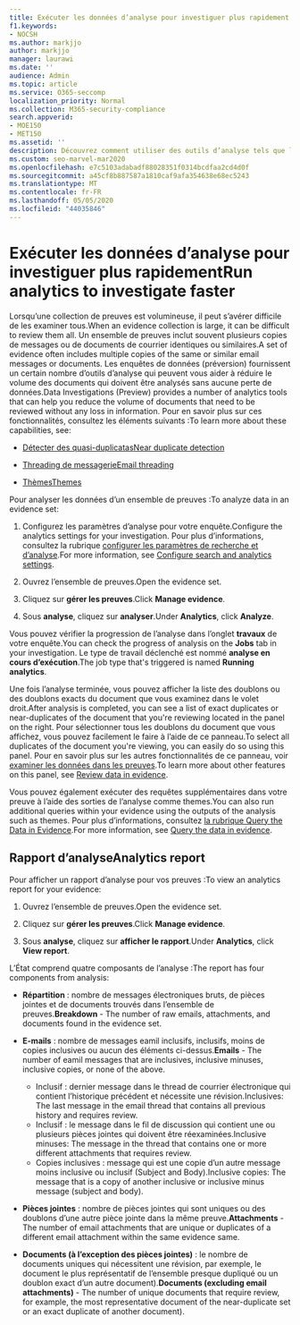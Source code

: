 ```yaml
---
title: Exécuter les données d’analyse pour investiguer plus rapidement
f1.keywords:
- NOCSH
ms.author: markjjo
author: markjjo
manager: laurawi
ms.date: ''
audience: Admin
ms.topic: article
ms.service: O365-seccomp
localization_priority: Normal
ms.collection: M365-security-compliance
search.appverid:
- MOE150
- MET150
ms.assetid: ''
description: Découvrez comment utiliser des outils d’analyse tels que la détection des doublons, le Threading de messagerie électronique et les thèmes pour accélérer vos analyses.
ms.custom: seo-marvel-mar2020
ms.openlocfilehash: e7c5103adabadf88028351f0314bcdfaa2cd4d0f
ms.sourcegitcommit: a45cf8b887587a1810caf9afa354638e68ec5243
ms.translationtype: MT
ms.contentlocale: fr-FR
ms.lasthandoff: 05/05/2020
ms.locfileid: "44035846"
---
```

# <a name="run-analytics-to-investigate-faster"></a><span data-ttu-id="da79d-103">Exécuter les données d’analyse pour investiguer plus rapidement</span><span class="sxs-lookup"><span data-stu-id="da79d-103">Run analytics to investigate faster</span></span>

<span data-ttu-id="da79d-104">Lorsqu’une collection de preuves est volumineuse, il peut s’avérer difficile de les examiner tous.</span><span class="sxs-lookup"><span data-stu-id="da79d-104">When an evidence collection is large, it can be difficult to review them all.</span></span> <span data-ttu-id="da79d-105">Un ensemble de preuves inclut souvent plusieurs copies de messages ou de documents de courrier identiques ou similaires.</span><span class="sxs-lookup"><span data-stu-id="da79d-105">A set of evidence often includes multiple copies of the same or similar email messages or documents.</span></span> <span data-ttu-id="da79d-106">Les enquêtes de données (préversion) fournissent un certain nombre d’outils d’analyse qui peuvent vous aider à réduire le volume des documents qui doivent être analysés sans aucune perte de données.</span><span class="sxs-lookup"><span data-stu-id="da79d-106">Data Investigations (Preview) provides a number of analytics tools that can help you reduce the volume of documents that need to be reviewed without any loss in information.</span></span> <span data-ttu-id="da79d-107">Pour en savoir plus sur ces fonctionnalités, consultez les éléments suivants :</span><span class="sxs-lookup"><span data-stu-id="da79d-107">To learn more about these capabilities, see:</span></span>

- [<span data-ttu-id="da79d-108">Détecter des quasi-duplicatas</span><span class="sxs-lookup"><span data-stu-id="da79d-108">Near duplicate detection</span></span>](near-duplicates.md)

- [<span data-ttu-id="da79d-109">Threading de messagerie</span><span class="sxs-lookup"><span data-stu-id="da79d-109">Email threading</span></span>](email-threading.md)

- [<span data-ttu-id="da79d-110">Thèmes</span><span class="sxs-lookup"><span data-stu-id="da79d-110">Themes</span></span>](themes.md)

<span data-ttu-id="da79d-111">Pour analyser les données d’un ensemble de preuves :</span><span class="sxs-lookup"><span data-stu-id="da79d-111">To analyze data in an evidence set:</span></span>

1. <span data-ttu-id="da79d-112">Configurez les paramètres d’analyse pour votre enquête.</span><span class="sxs-lookup"><span data-stu-id="da79d-112">Configure the analytics settings for your investigation.</span></span> <span data-ttu-id="da79d-113">Pour plus d’informations, consultez la rubrique [configurer les paramètres de recherche et d’analyse](configure-search-analytics-settings.md).</span><span class="sxs-lookup"><span data-stu-id="da79d-113">For more information, see [Configure search and analytics settings](configure-search-analytics-settings.md).</span></span>

2. <span data-ttu-id="da79d-114">Ouvrez l’ensemble de preuves.</span><span class="sxs-lookup"><span data-stu-id="da79d-114">Open the evidence set.</span></span>

3. <span data-ttu-id="da79d-115">Cliquez sur **gérer les preuves**.</span><span class="sxs-lookup"><span data-stu-id="da79d-115">Click **Manage evidence**.</span></span>

4. <span data-ttu-id="da79d-116">Sous **analyse**, cliquez sur **analyser**.</span><span class="sxs-lookup"><span data-stu-id="da79d-116">Under **Analytics**, click **Analyze**.</span></span>

<span data-ttu-id="da79d-117">Vous pouvez vérifier la progression de l’analyse dans l’onglet **travaux** de votre enquête.</span><span class="sxs-lookup"><span data-stu-id="da79d-117">You can check the progress of analysis on the **Jobs** tab in your investigation.</span></span> <span data-ttu-id="da79d-118">Le type de travail déclenché est nommé **analyse en cours d’exécution**.</span><span class="sxs-lookup"><span data-stu-id="da79d-118">The job type that's triggered is named **Running analytics**.</span></span>

 <span data-ttu-id="da79d-119">Une fois l’analyse terminée, vous pouvez afficher la liste des doublons ou des doublons exacts du document que vous examinez dans le volet droit.</span><span class="sxs-lookup"><span data-stu-id="da79d-119">After analysis is completed, you can see a list of exact duplicates or near-duplicates of the document that you're reviewing located in the panel on the right.</span></span> <span data-ttu-id="da79d-120">Pour sélectionner tous les doublons du document que vous affichez, vous pouvez facilement le faire à l’aide de ce panneau.</span><span class="sxs-lookup"><span data-stu-id="da79d-120">To select all duplicates of the document you're viewing, you can easily do so using this panel.</span></span> <span data-ttu-id="da79d-121">Pour en savoir plus sur les autres fonctionnalités de ce panneau, voir [examiner les données dans les preuves](review-data-in-evidence.md).</span><span class="sxs-lookup"><span data-stu-id="da79d-121">To learn more about other features on this panel, see [Review data in evidence](review-data-in-evidence.md).</span></span> 

<span data-ttu-id="da79d-122">Vous pouvez également exécuter des requêtes supplémentaires dans votre preuve à l’aide des sorties de l’analyse comme themes.</span><span class="sxs-lookup"><span data-stu-id="da79d-122">You can also run additional queries within your evidence using the outputs of the analysis such as themes.</span></span> <span data-ttu-id="da79d-123">Pour plus d’informations, consultez [la rubrique Query the Data in Evidence](evidence-query.md).</span><span class="sxs-lookup"><span data-stu-id="da79d-123">For more information, see [Query the data in evidence](evidence-query.md).</span></span>

## <a name="analytics-report"></a><span data-ttu-id="da79d-124">Rapport d’analyse</span><span class="sxs-lookup"><span data-stu-id="da79d-124">Analytics report</span></span>

<span data-ttu-id="da79d-125">Pour afficher un rapport d’analyse pour vos preuves :</span><span class="sxs-lookup"><span data-stu-id="da79d-125">To view an analytics report for your evidence:</span></span>

1. <span data-ttu-id="da79d-126">Ouvrez l’ensemble de preuves.</span><span class="sxs-lookup"><span data-stu-id="da79d-126">Open the evidence set.</span></span>

2. <span data-ttu-id="da79d-127">Cliquez sur **gérer les preuves**.</span><span class="sxs-lookup"><span data-stu-id="da79d-127">Click **Manage evidence**.</span></span>

3. <span data-ttu-id="da79d-128">Sous **analyse**, cliquez sur **afficher le rapport**.</span><span class="sxs-lookup"><span data-stu-id="da79d-128">Under **Analytics**, click **View report**.</span></span>

<span data-ttu-id="da79d-129">L’État comprend quatre composants de l’analyse :</span><span class="sxs-lookup"><span data-stu-id="da79d-129">The report has four components from analysis:</span></span>

- <span data-ttu-id="da79d-130">**Répartition** : nombre de messages électroniques bruts, de pièces jointes et de documents trouvés dans l’ensemble de preuves.</span><span class="sxs-lookup"><span data-stu-id="da79d-130">**Breakdown** - The number of raw emails, attachments, and documents found in the evidence set.</span></span>

- <span data-ttu-id="da79d-131">**E-mails** : nombre de messages eamil inclusifs, inclusifs, moins de copies inclusives ou aucun des éléments ci-dessus.</span><span class="sxs-lookup"><span data-stu-id="da79d-131">**Emails** - The number of eamil messages that are inclusives, inclusive minuses, inclusive copies, or none of the above.</span></span>
   - <span data-ttu-id="da79d-132">Inclusif : dernier message dans le thread de courrier électronique qui contient l’historique précédent et nécessite une révision.</span><span class="sxs-lookup"><span data-stu-id="da79d-132">Inclusives: The last message in the email thread that contains all previous history and requires review.</span></span>
   - <span data-ttu-id="da79d-133">Inclusif : le message dans le fil de discussion qui contient une ou plusieurs pièces jointes qui doivent être réexaminées.</span><span class="sxs-lookup"><span data-stu-id="da79d-133">Inclusive minuses: The message in the thread that contains one or more different attachments that requires review.</span></span>
   - <span data-ttu-id="da79d-134">Copies inclusives : message qui est une copie d’un autre message moins inclusive ou inclusif (Subject and Body).</span><span class="sxs-lookup"><span data-stu-id="da79d-134">Inclusive copies: The message that is a copy of another inclusive or inclusive minus message (subject and body).</span></span>

- <span data-ttu-id="da79d-135">**Pièces jointes** : nombre de pièces jointes qui sont uniques ou des doublons d’une autre pièce jointe dans la même preuve.</span><span class="sxs-lookup"><span data-stu-id="da79d-135">**Attachments** - The number of email attachments that are unique or duplicates of a different email attachment within the same evidence same.</span></span>

- <span data-ttu-id="da79d-136">**Documents (à l’exception des pièces jointes)** : le nombre de documents uniques qui nécessitent une révision, par exemple, le document le plus représentatif de l’ensemble presque dupliqué ou un doublon exact d’un autre document).</span><span class="sxs-lookup"><span data-stu-id="da79d-136">**Documents (excluding email attachments)** - The number of unique documents that require review, for example, the most representative document of the near-duplicate set or an exact duplicate of another document).</span></span>
